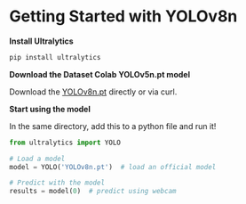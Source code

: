 # Getting Started with YOLOv8n

**Install Ultralytics**

```bash
pip install ultralytics
```

**Download the Dataset Colab YOLOv5n.pt model**

Download the <a href="https://datasetcolab.com/models" target="_blank">YOLOv8n.pt</a> directly or via curl.

**Start using the model**

In the same directory, add this to a python file and run it!

```python
from ultralytics import YOLO

# Load a model
model = YOLO('YOLOv8n.pt')  # load an official model

# Predict with the model
results = model(0)  # predict using webcam
```